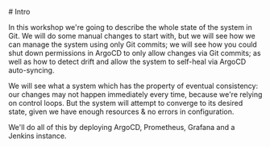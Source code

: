 # Intro

In this workshop we're going to describe the whole state of the system in Git. We will do some manual changes to start with, but we will see how we can manage the system using only Git commits; we will see how you could shut down permissions in ArgoCD to only allow changes via Git commits; as well as how to detect drift and allow the system to self-heal via ArgoCD auto-syncing.

We will see what a system which has the property of eventual consistency: our changes may not happen immediately every time, because we're relying on control loops. But the system will attempt to converge to its desired state, given we have enough resources & no errors in configuration.

We'll do all of this by deploying ArgoCD, Prometheus, Grafana and a Jenkins instance.
